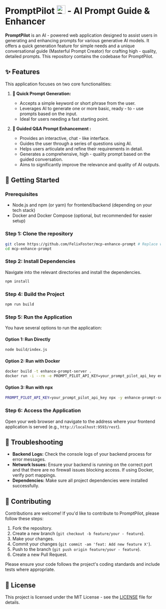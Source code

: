 # PromptPilot <img src="https://promptpilot.online/favicon.ico" alt="PromptPilot" style="width:28px;"> - AI Prompt Guide & Enhancer 

**PromptPilot** is an AI - powered web application designed to assist users in generating and enhancing prompts for various generative AI models. It offers a quick generation feature for simple needs and a unique conversational guide (Masterful Prompt Creator) for crafting high - quality, detailed prompts. This repository contains the codebase for PromptPilot.

## ✨ Features
This application focuses on two core functionalities:

1.  **🚀 Quick Prompt Generation:**
    *   Accepts a simple keyword or short phrase from the user.
    *   Leverages AI to generate one or more basic, ready - to - use prompts based on the input.
    *   Ideal for users needing a fast starting point.

2.  **🧠 Guided Q&A Prompt Enhancement :**
    *   Provides an interactive, chat - like interface.
    *   Guides the user through a series of questions using AI.
    *   Helps users articulate and refine their requirements in detail.
    *   Generates a comprehensive, high - quality prompt based on the guided conversation.
    *   Aims to significantly improve the relevance and quality of AI outputs.

## 🚀 Getting Started

### Prerequisites
*   Node.js and npm (or yarn) for frontend/backend (depending on your tech stack)
*   Docker and Docker Compose (optional, but recommended for easier setup)

### Step 1: Clone the repository
```bash
git clone https://github.com/FelixFoster/mcp-enhance-prompt # Replace with your actual repo URL
cd mcp-enhance-prompt
```


### Step 2: Install Dependencies
Navigate into the relevant directories and install the dependencies.
```bash
npm install
```

### Step 4: Build the Project
```bash
npm run build
```

### Step 5: Run the Application
You have several options to run the application:

#### Option 1: Run Directly
```bash
node build/index.js
```

#### Option 2: Run with Docker
```bash
docker build -t enhance-prompt-server .
docker run -i --rm -e PROMPT_PILOT_API_KEY=your_prompt_pilot_api_key enhance-prompt-server
```

#### Option 3: Run with npx
```bash
PROMPT_PILOT_API_KEY=your_prompt_pilot_api_key npx -y enhance-prompt-server
```

### Step 6: Access the Application
Open your web browser and navigate to the address where your frontend application is served (e.g., `http://localhost:9593/rest`).

## 🐛 Troubleshooting
*   **Backend Logs:** Check the console logs of your backend process for error messages.
*   **Network Issues:** Ensure your backend is running on the correct port and that there are no firewall issues blocking access. If using Docker, verify port mappings.
*   **Dependencies:** Make sure all project dependencies were installed successfully.


## 🤝 Contributing
Contributions are welcome! If you'd like to contribute to PromptPilot, please follow these steps:
1.  Fork the repository.
2.  Create a new branch (`git checkout -b feature/your - feature`).
3.  Make your changes.
4.  Commit your changes (`git commit -am 'feat: Add new feature X'`).
5.  Push to the branch (`git push origin feature/your - feature`).
6.  Create a new Pull Request.

Please ensure your code follows the project's coding standards and include tests where appropriate.

## 📄 License
This project is licensed under the MIT License - see the [LICENSE](LICENSE) file for details.



